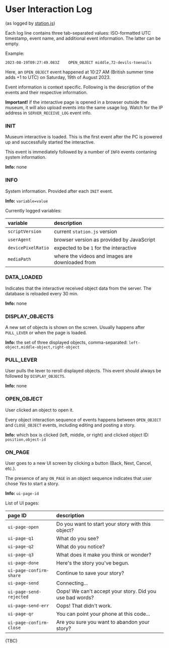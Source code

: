 
# User Interaction Log

(as logged by [station.js](../server/static/station.js))

Each log line contains three tab-separated values: ISO-formatted UTC timestamp, event name, and additional event information. The latter can be empty.

Example:

```
2023-08-19T09:27:49.083Z	OPEN_OBJECT	middle,72-devils-toenails
```

Here, an `OPEN_OBJECT` event happened at 10:27 AM (British summer time adds +1 to UTC) on Saturday, 19th of August 2023.

Event information is context specific. Following is the description of the events and their respective information.

**Important!** if the interactive page is opened in a browser outside the museum, it will also upload events into the same usage log. Watch for the IP address in `SERVER_RECEIVE_LOG` event info.

### INIT

Museum interactive is loaded. This is the first event after the PC is powered up and successfully started the interactive.

This event is immediately followed by a number of `INFO` events contaning system information.

**Info:** none


### INFO

System information. Provided after each `INIT` event.

**Info:** `variable=value` 

Currently logged variables:

| variable | description |
| :--- | :--- |
| `scriptVersion` | current `station.js` version |
| `userAgent` | browser version as provided by JavaScript |
| `devicePixelRatio` | expected to be `1` for the interactive |
| `mediaPath` | where the videos and images are downloaded from |


### DATA_LOADED

Indicates that the interactive received object data from the server. The database is reloaded every 30 min.

**Info:** none


### DISPLAY_OBJECTS

A new set of objects is shown on the screen. Usually happens after `PULL_LEVER` or when the page is loaded.

**Info:** the set of three displayed objects, comma-separated: `left-object,middle-object,right-object`


### PULL_LEVER

User pulls the lever to reroll displayed objects. This event should always be followed by `DISPLAY_OBJECTS`.

**Info:** none


### OPEN_OBJECT

User clicked an object to open it.

Every object interaction sequence of events happens between `OPEN_OBJECT` and `CLOSE_OBJECT` events, including editing and posting a story.

**Info:** which box is clicked (left, middle, or right) and clicked object ID: `position,object-id`


### ON_PAGE

User goes to a new UI screen by clicking a button (Back, Next, Cancel, etc.).

The presence of any `ON_PAGE` in an object sequence indicates that user chose _Yes_ to start a story.

**Info:** `ui-page-id`

List of UI pages:

| page ID | description |
| :--- | :--- |
| `ui-page-open` | Do you want to start your story with this object? |
| `ui-page-q1` | What do you see? |
| `ui-page-q2` | What do you notice? |
| `ui-page-q3` | What does it make you think or wonder? |
| `ui-page-done` | Here's the story you've begun. |
| `ui-page-confirm-share` | Continue to save your story? |
| `ui-page-send` | Connecting... |
| `ui-page-send-rejected` | Oops! We can't accept your story. Did you use bad words? |
| `ui-page-send-err` | Oops! That didn't work. |
| `ui-page-qr` | You can point your phone at this code... |
| `ui-page-confirm-close` | Are you sure you want to abandon your story? |

(TBC)
